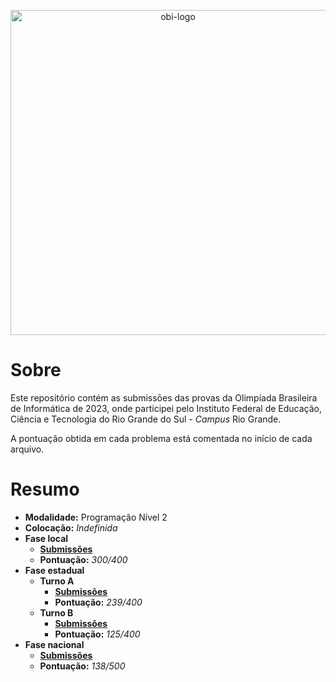 <p align="center">
    <picture>
        <source media="(prefers-color-scheme: dark)" srcset="https://olimpiada.ic.unicamp.br/static/extras/misc/logo-obi2023.svg">
        <source media="(prefers-color-scheme: light)" srcset="https://olimpiada.ic.unicamp.br/static/extras/misc/logo-obi2023-preto.svg">
        <img src="https://olimpiada.ic.unicamp.br/static/extras/misc/logo-obi2023-preto.svg" width="520" alt="obi-logo">
    </picture>
</p>

# Sobre

Este repositório contém as submissões das provas da Olimpíada Brasileira de Informática de 2023, onde participei pelo Instituto Federal de Educação, Ciência e Tecnologia do Rio Grande do Sul - _Campus_ Rio Grande. 

A pontuação obtida em cada problema está comentada no início de cada arquivo.

# Resumo

- **Modalidade:** Programação Nível 2
- **Colocação:** _Indefinida_
- **Fase local**
    - [**Submissões**](Fase%201)
    - **Pontuação:** _300/400_
- **Fase estadual**
    - **Turno A**
        - [**Submissões**](Fase%202/Turno%20A)
        - **Pontuação:** _239/400_
    - **Turno B**
        - [**Submissões**](Fase%202/Turno%20B)
        - **Pontuação:** _125/400_
- **Fase nacional**
    - [**Submissões**](Fase%203)
    - **Pontuação:** _138/500_
